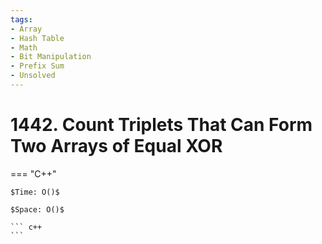 ```yaml
---
tags:
- Array
- Hash Table
- Math
- Bit Manipulation
- Prefix Sum
- Unsolved
---
```



# 1442. Count Triplets That Can Form Two Arrays of Equal XOR

=== "C++"

    $Time: O()$

    $Space: O()$

    ``` c++
    ```